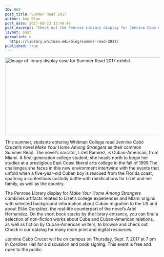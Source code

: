 ```yaml
---
ID: 960
post_title: Summer Read 2017
author: Amy Blau
post_date: 2017-08-23 13:49:46
post_excerpt: "Check out the Penrose Library display for Jennine Cabó Crucet's novel <i>Make Your Home Among Strangers</i>!"
layout: post
permalink: >
  https://library.whitman.edu/blog/summer-read-2017/
published: true
---
```

<img class="alignnone wp-image-969 size-full" src="https://library.whitman.edu/blog/wp-content/uploads/sites/4/2017/08/SummerRead17_full2.jpg" alt="Image of library display case for Summer Read 2017 exhibit" width="661" height="254" />

This summer, students entering Whitman College read Jennine Cabó Crucet’s novel <i>Make Your Home Among Strangers </i>as their common Summer Read. The novel’s narrator, Lizet Ramirez, is Cuban-American, from Miami. A first-generation college student, she heads north to begin her studies at a prestigious East Coast liberal arts college in the fall of 1999.The challenges she faces in this new environment intertwine with the events that unfold when a five-year-old Cuban boy is rescued from the Florida coast, sparking a contentious custody battle with ramifications for Lizet and her family, as well as the country.

The Penrose Library display for <i>Make Your Home Among Strangers </i>combines artifacts related to Lizet’s college experiences and Miami origins with selected background information about Cuban migration to the US and about Elián González, the real-life counterpart of the novel’s Ariel Hernandez. On the short book stacks by the library entrance, you can find a selection of non-fiction works about Cuba and Cuban-American relations, as well as fiction by Cuban-American writers, to browse and check out. Check in our catalog for many more print and digital resources.

Jennine Cabó Crucet will be on campus on Thursday, Sept. 7, 2017 at 7 pm in Cordiner Hall for a discussion and book signing. This event is free and open to the public.